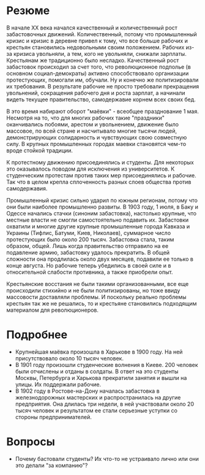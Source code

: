 # Резюме

В начале XX века начался качественный и количественный рост забастовочных движений. Количественный, потому что промышленный кризис и кризис в деревне привел к тому, что все больше рабочих и крестьян становились недовольными своим положением. Рабочих из-за кризиса увольняли, а тем, кого не увольняли, снижали зарплаты. Крестьянам же традиционно было несладко. Качественный рост забастовок происходил за счет того, что революционное подполье (в основном социал-демократы) активно способствовало организации протестующих, помогали им, обучали. Ну и конечно же политизировали их требования. В результате рабочие не просто требовали прекращения увольнений, сокращения рабочего дня и роста зарплат, а начинали видеть текущее правительство, самодержавие корнем всех своих бед.

В это время набирают оборот "маёвки" - всеобщее празднование 1 мая. Несмотря на то, что для многих рабочих такие "праздники" оканчивались побоями, арестом и увольнением, движение было массовое, по всей стране и насчитывало многие тысячи людей, демонстрирующих солидарность и чувствующих свою совместную силу. В крупных промышленных городах маевки становятся чем-то вроде стойкой традиции.

К протестному движению присоединялись и студенты. Для некоторых это оказывалось поводом для исключения из университетов. К студенческим протестам против таких мер присоединялись и рабочие. Так что в целом крепла сплоченность разных слоев общества против самодержавия.

Промышленный кризис сильно ударил по южным регионам, потому что они были наиболее промышленно развиты. В 1903 году, 1 июля, в Баку и Одессе начались стачки (синоним забастовка), настолько крупные, что местные власти не смогли самостоятельно подавить их. Забастовки охватили и многие другие крупные промышленные города Кавказа и Украины (Тифлис, Батуми, Киев, Николаев), суммарное число протестующих было около 200 тысяч. Забастовка стала, таким образом, общей. Лишь когда правительство отправило на ее подавление армию, забастовку удалось прекратить. В общей сложности она продлилась около двух месяцев, подавили ее только в конце августа. Но рабочие теперь убедились в своей силе и в относительной слабости противника, а также приобрели опыт.

Крестьянские восстания не были такими организованными, все еще происходили стихийно и не были политизированы, но тоже ввиду массовости доставляли проблемы. И поскольку реально проблемы крестьян так же не решались, то и крестьяне становились подходящим материалом для революционеров.

# Подробнее

* Крупнейшая маёвка произошла в Харькове в 1900 году. На ней присутствовало около 10 тысяч человек.
* В 1901 году произошли студенческие волнения в Киеве. 200 человек были отчислены и отданы в солдаты. В ответ на это студенты Москвы, Петербурга и Харькова прекратили занятия и вышли на улицы. Их поддержали рабочие.
* В 1902 году в Ростове-на-Дону началась забастовка в железнодорожных мастерских и распространилась на другие предприятия. Она длилась три недели, в ней участвовали около 20 тысяч человек и результатом ее стали серьезные уступки со стороны предпринимателей.

# Вопросы

* Почему бастовали студенты? Их что-то не устраивало лично или они это делали "за компанию"?



